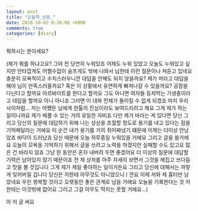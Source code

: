 ```yaml
---
layout: post
title: "오늘자_신문_"
date: 2018-10-02 0:26:00 +0900
comments: true 
categories: [diary] 
---
```

뭐하시는 분이세요?

(제가 뭐를 하냐고요? 그야 전 당연히 누워있죠 어제도 누워 있었고 오늘도 누워있고 싶지만 안타깝게도 어쩔수없이 슬프게도 밖에 나와서 님한테 이런 질문이나 쳐듣고 있네요 충분히 모욕적이고 수치스러우니깐 대답을 안해도 되지 않을까요? 제가 머라고 대답을 해야 님이 만족스러울까요? 혹은 이 상황에서 유연하게 빠져나갈 수 있을까요? 공장을 다닌다고 할까요 아르바이트를 한다고 할까요 그도 아니면 여자들 등처먹는 기생충이라고 대답을 할까요 아니 아니죠 그러면 이 대화 전체가 돌이킬 수 없게 되겠죠 마치 우리 사이처럼... 저는 어쨌든 님에게 한톨의 진심이라도 보여드리려고 해요 그게 제가 하는 일이니까요 제가 베풀 수 있는 거의 유일한 자비죠 다만 제가 바라는 게 있다면 당신 그리고 당신의 질문에 대답하기 위해 나는 상상을 초월할 정도로 용기를 내고 있다는 점을 기억해달라는 거에요 이 순간 내가 용기를 거의 쥐어짜냈기 떄문에 이제는 더이상 안남았죠 바닥이 드러났죠 당신 때문에 오늘 하루종일 누워있을 거에요 그리고 글을 쓸거에요 오늘의 모욕을 기억하기 위해서 글을 쓰려고 노력을 하겠지만 실패할 수도 있고요 많은 건 바라지 않죠 그냥 한 동안은 혼자 내버려 두면 좋겠어요 더 이상의 질문에 대답할 기력은 남아있지 않기 때문이죠 전 제 상처를 아주 자세히 보면서 그것을 헤집고 쓰다듬고 맛을 볼 것입니다 그게 제가 제일 좋아하는 일이거든요 그리고 당신에 대해서는 까맣게 잊어버릴 겁니다 당신은 저한테 아무것도 아니었으니ㅣ깐요 이제 저와 제 흉터만 남았네요 우린 행복할 것이고 오랫동안 좋은 관계로 남을 거에요 오늘을 기록한다는 것 저한테는 이것밖에 없어요 그리고 그걸 아무도 막지는 못할 거에요...)

아 저 글 써요 


